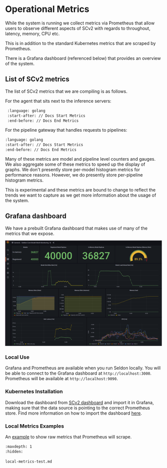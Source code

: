 # Operational Metrics

While the system is running we collect metrics via Prometheus that allow users to observe different aspects of SCv2 with regards to throughout, latency, memory, CPU etc.

This is in addition to the standard Kubernetes metrics that are scraped by Prometheus.

There is a Grafana dashboard (referenced below) that provides an overview of the system.

## List of SCv2 metrics

The list of SCv2 metrics that we are compiling is as follows.

For the agent that sits next to the inference servers:

  ```{literalinclude} ../../../../scheduler/pkg/metrics/agent.go
   :language: golang
   :start-after: // Docs Start Metrics
   :end-before: // Docs End Metrics
   ```

For the pipeline gateway that handles requests to pipelines:

   ```{literalinclude} ../../../../scheduler/pkg/metrics/gateway.go
   :language: golang
   :start-after: // Docs Start Metrics
   :end-before: // Docs End Metrics
   ```

Many of these metrics are model and pipeline level counters and gauges.
We also aggregate some of these metrics to speed up the display of graphs. We don't presently store per-model histogram metrics for performance reasons. However, we do presently store per-pipeline histogram metrics.

This is experimental and these metrics are bound to change to reflect the trends we want to capture as we get more information about the usage of the system.

## Grafana dashboard

We have a prebuilt Grafana dashboard that makes use of many of the metrics that we expose.

![kafka](dashboard.png)

### Local Use

Grafana and Prometheus are available when you run Seldon locally.
You will be able to connect to the Grafana dashboard at `http://localhost:3000`.
Prometheus will be available at `http://localhost:9090`.

### Kubernetes Installation

Download the dashboard from [SCv2 dashboard](https://github.com/SeldonIO/seldon-core-v2/blob/master/prometheus/dashboards/seldon.json) and import it in Grafana, making sure that the data source is pointing to the correct Prometheus store.
Find more information on how to import the dashboard [here](https://grafana.com/docs/grafana/latest/dashboards/export-import/).

### Local Metrics Examples

An [example](./local-metrics-test.md) to show raw metrics that Prometheus will scrape.

```{toctree}
:maxdepth: 1
:hidden:

local-metrics-test.md
```

